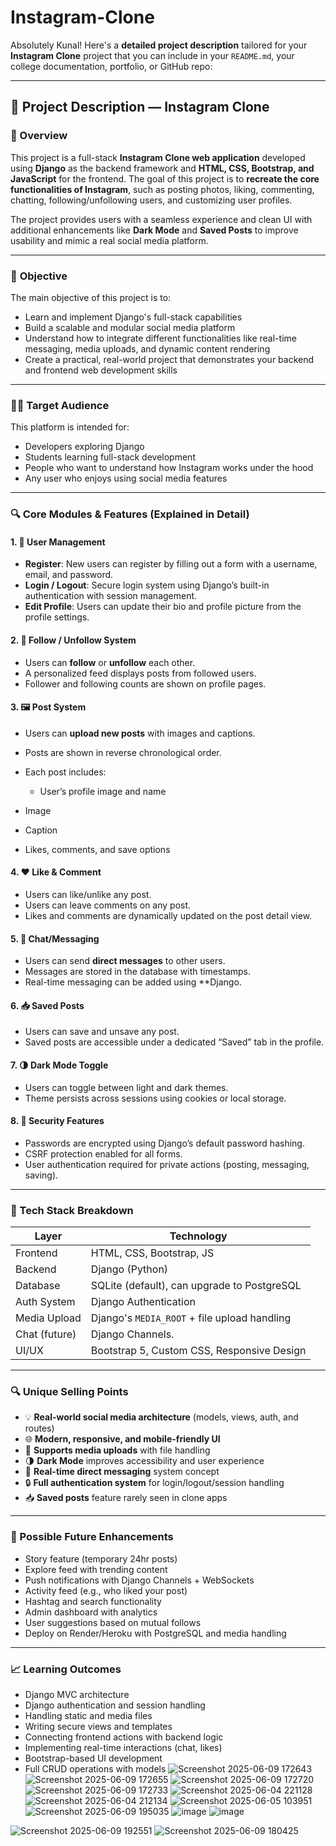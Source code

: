 # Instagram-Clone
Absolutely Kunal! Here's a **detailed project description** tailored for your **Instagram Clone** project that you can include in your `README.md`, your college documentation, portfolio, or GitHub repo:

---

## 📘 **Project Description — Instagram Clone**

### 🧩 Overview

This project is a full-stack **Instagram Clone web application** developed using **Django** as the backend framework and **HTML, CSS, Bootstrap, and JavaScript** for the frontend. The goal of this project is to **recreate the core functionalities of Instagram**, such as posting photos, liking, commenting, chatting, following/unfollowing users, and customizing user profiles.

The project provides users with a seamless experience and clean UI with additional enhancements like **Dark Mode** and **Saved Posts** to improve usability and mimic a real social media platform.

---

### 🎯 **Objective**

The main objective of this project is to:

* Learn and implement Django's full-stack capabilities
* Build a scalable and modular social media platform
* Understand how to integrate different functionalities like real-time messaging, media uploads, and dynamic content rendering
* Create a practical, real-world project that demonstrates your backend and frontend web development skills

---

### 🧑‍💻 **Target Audience**

This platform is intended for:

* Developers exploring Django
* Students learning full-stack development
* People who want to understand how Instagram works under the hood
* Any user who enjoys using social media features

---

### 🔍 Core Modules & Features (Explained in Detail)

#### 1. 👥 **User Management**

* **Register**: New users can register by filling out a form with a username, email, and password.
* **Login / Logout**: Secure login system using Django’s built-in authentication with session management.
* **Edit Profile**: Users can update their bio and profile picture from the profile settings.

#### 2. 🔔 **Follow / Unfollow System**

* Users can **follow** or **unfollow** each other.
* A personalized feed displays posts from followed users.
* Follower and following counts are shown on profile pages.

#### 3. 🖼️ **Post System**

* Users can **upload new posts** with images and captions.
* Posts are shown in reverse chronological order.
* Each post includes:

  * User’s profile image and name
 * Image
  * Caption
  * Likes, comments, and save options

#### 4. ❤️ **Like & Comment**

* Users can like/unlike any post.
* Users can leave comments on any post.
* Likes and comments are dynamically updated on the post detail view.

#### 5. 💬 **Chat/Messaging**

* Users can send **direct messages** to other users.
* Messages are stored in the database with timestamps.
* Real-time messaging can be added using **Django.

#### 6. 📥 **Saved Posts**

* Users can save and unsave any post.
* Saved posts are accessible under a dedicated “Saved” tab in the profile.

#### 7. 🌗 **Dark Mode Toggle**

* Users can toggle between light and dark themes.
* Theme persists across sessions using cookies or local storage.

#### 8. 🔐 **Security Features**

* Passwords are encrypted using Django’s default password hashing.
* CSRF protection enabled for all forms.
* User authentication required for private actions (posting, messaging, saving).

---

### 🧰 Tech Stack Breakdown

| Layer         | Technology                                   |
| ------------- | -------------------------------------------- |
| Frontend      | HTML, CSS, Bootstrap, JS                     |
| Backend       | Django (Python)                              |
| Database      | SQLite (default), can upgrade to PostgreSQL  |
| Auth System   | Django Authentication                        |
| Media Upload  | Django's `MEDIA_ROOT` + file upload handling |
| Chat (future) | Django Channels.
| UI/UX         | Bootstrap 5, Custom CSS, Responsive Design   |

---

### 🔍 Unique Selling Points

* 💡 **Real-world social media architecture** (models, views, auth, and routes)
* 🌐 **Modern, responsive, and mobile-friendly UI**
* 📸 **Supports media uploads** with file handling
* 🌗 **Dark Mode** improves accessibility and user experience
* 💬 **Real-time direct messaging** system concept
* 🔒 **Full authentication system** for login/logout/session handling
* 📥 **Saved posts** feature rarely seen in clone apps

---

### 🔮 Possible Future Enhancements

* Story feature (temporary 24hr posts)
* Explore feed with trending content
* Push notifications with Django Channels + WebSockets
* Activity feed (e.g., who liked your post)
* Hashtag and search functionality
* Admin dashboard with analytics
* User suggestions based on mutual follows
* Deploy on Render/Heroku with PostgreSQL and media handling

---

### 📈 Learning Outcomes

* Django MVC architecture
* Django authentication and session handling
* Handling static and media files
* Writing secure views and templates
* Connecting frontend actions with backend logic
* Implementing real-time interactions (chat, likes)
* Bootstrap-based UI development
* Full CRUD operations with models
  ![Screenshot 2025-06-09 172643](https://github.com/user-attachments/assets/28c1e735-1c41-44ba-8754-592744d0352d)
  ![Screenshot 2025-06-09 172655](https://github.com/user-attachments/assets/42657e52-77c9-4b15-a17e-867886ce712d)
  ![Screenshot 2025-06-09 172720](https://github.com/user-attachments/assets/89270958-b7a0-4780-ae99-7bed3ef752f5)
  ![Screenshot 2025-06-09 172733](https://github.com/user-attachments/assets/3fff40de-4d82-421e-bbe2-f8afe0aeaea2)
![Screenshot 2025-06-04 221128](https://github.com/user-attachments/assets/77f5841e-46e3-4d4c-bb58-e8bc5eb9408c)
![Screenshot 2025-06-04 212134](https://github.com/user-attachments/assets/4f59a657-b1c1-48af-b2d2-367ad6e34444)
![Screenshot 2025-06-05 103951](https://github.com/user-attachments/assets/353755dd-2f25-44b2-a8b7-362570ce2577)
![Screenshot 2025-06-09 195035](https://github.com/user-attachments/assets/6384e2a6-3fb6-4cac-8072-8d2a2f849de4)
![image](https://github.com/user-attachments/assets/ddae34d6-809e-448f-b973-67b3e4b0484c)
![image](https://github.com/user-attachments/assets/bfa87d5d-be09-4375-be5c-13857bfb1f44)


![Screenshot 2025-06-09 192551](https://github.com/user-attachments/assets/e358d453-c930-412a-adf0-3e54888effb8)
![Screenshot 2025-06-09 180425](https://github.com/user-attachments/assets/edfe7611-1fdb-41b4-a330-440c560ef35a)












